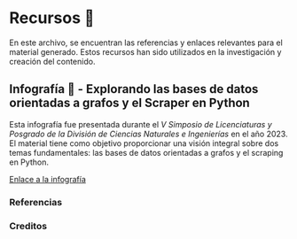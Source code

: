# Recursos 🧠

En este archivo, se encuentran las referencias y enlaces relevantes para el material generado. Estos recursos han sido utilizados en la investigación y creación del contenido.

## Infografía 🌠 - Explorando las bases de datos orientadas a grafos y el Scraper en Python 
Esta infografía fue presentada durante el _V Simposio de Licenciaturas y Posgrado de la División de Ciencias Naturales e Ingenierías_ en el año 2023. El material tiene como objetivo proporcionar una visión integral sobre dos temas fundamentales: las bases de datos orientadas a grafos y el scraping en Python.

[Enlace a la infografía](https://drive.google.com/file/d/1jjm1MoipqjMq8yjyiV_gINR_lCf_MYcC/view?usp=sharing)

### Referencias

### Creditos
